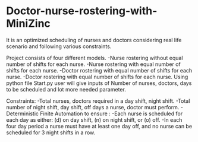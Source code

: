 # Doctor-nurse-rostering-with-MiniZinc

It is an optimized scheduling of nurses and doctors considering real life scenario and
following various constraints. 

Project consists of four different models.
	-Nurse rostering without equal number of shifts for each nurse.
	-Nurse rostering with equal number of shifts for each nurse.
	-Doctor rostering with equal number of shifts for each nurse.
	-Doctor rostering with equal number of shifts for each nurse.
Using python file Start.py user will give inputs of Number of nurses, 
doctors, days to be scheduled and lot more needed parameter.

Constraints:
	-Total nurses, doctors required in a day shift, night shift.
	-Total number of night shift, day shift, off days a nurse, doctor must perform.
	-Deterministic Finite Automation to ensure :
		-Each nurse is scheduled for each day as either: (d) on day shift, 
		(n) on night shift, or (o) off. 
		-In each four day period a nurse must have at least one day off, 
		and no nurse can be scheduled for 3 night shifts in a row.
